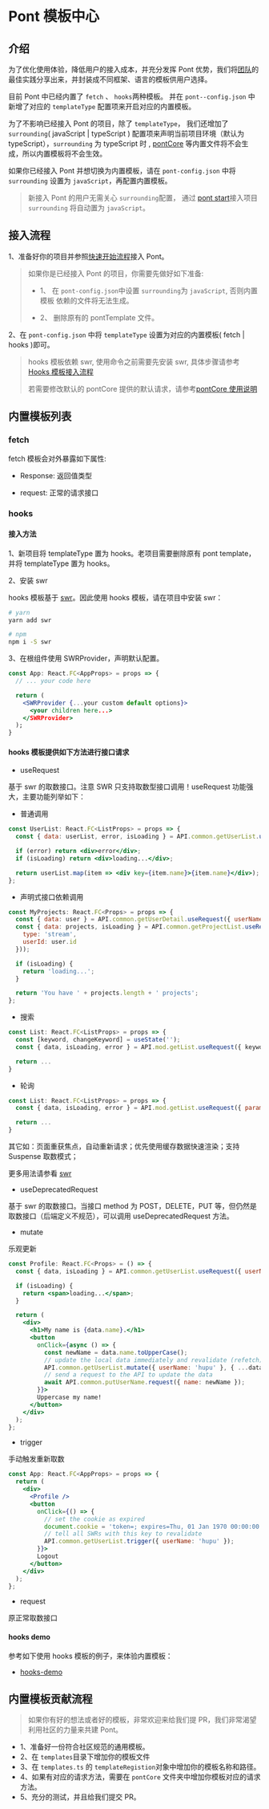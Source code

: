 # Pont 模板中心

## 介绍

为了优化使用体验，降低用户的接入成本，并充分发挥 Pont 优势，我们将[团队](https://zhuanlan.zhihu.com/p/108101603)的最佳实践分享出来，并封装成不同框架、语言的模板供用户选择。

目前 Pont 中已经内置了 `fetch` 、 `hooks`两种模板。 并在 `pont--config.json` 中新增了对应的 `templateType` 配置项来开启对应的内置模板。

为了不影响已经接入 Pont 的项目，除了 `templateType`， 我们还增加了 `surrounding`( javaScript | typeScript ) 配置项来声明当前项目环境（默认为 typeScript），`surrounding` 为 typeScript 时 , [pontCore](https://github.com/alibaba/pont/tree/master/docs/pontCore.md) 等内置文件将不会生成，所以内置模板将不会生效。

如果你已经接入 Pont 并想切换为内置模板，请在 `pont-config.json` 中将 `surrounding` 设置为 `javaScript`，再配置内置模板。

> 新接入 Pont 的用户无需关心 `surrounding`配置， 通过 [pont start](https://github.com/alibaba/pont#%E5%BF%AB%E9%80%9F%E5%BC%80%E5%A7%8B)接入项目 `surrounding` 将自动置为 `javaScript`。

## 接入流程

1、准备好你的项目并参照[快速开始流程](https://github.com/alibaba/pont#%E5%BF%AB%E9%80%9F%E5%BC%80%E5%A7%8B)接入 Pont。

> 如果你是已经接入 Pont 的项目，你需要先做好如下准备:
>
> - 1、 在 `pont-config.json`中设置 `surrounding`为 `javaScript`, 否则内置模板 依赖的文件将无法生成。
>
> - 2、 删除原有的 pontTemplate 文件。

2、在 `pont-config.json` 中将 `templateType` 设置为对应的内置模板( fetch | hooks )即可。

> hooks 模板依赖 swr, 使用命令之前需要先安装 swr, 具体步骤请参考[Hooks 模板接入流程](https://github.com/alibaba/pont/blob/master/docs/templates.md#%E6%8E%A5%E5%85%A5%E6%96%B9%E6%B3%95)
>
> 若需要修改默认的 pontCore 提供的默认请求，请参考[pontCore 使用说明](https://github.com/alibaba/pont/tree/master/docs/pontCore.md)

## 内置模板列表

### fetch

fetch 模板会对外暴露如下属性:

- Response: 返回值类型

- request: 正常的请求接口

### hooks

#### 接入方法

1、新项目将 templateType 置为 hooks。老项目需要删除原有 pont template，并将 templateType 置为 hooks。

2、安装 swr

hooks 模板基于 [swr](https://github.com/zeit/swr)。因此使用 hooks 模板，请在项目中安装 swr：

```sh
# yarn
yarn add swr

# npm
npm i -S swr
```

3、在根组件使用 SWRProvider，声明默认配置。

```jsx
const App: React.FC<AppProps> = props => {
  // ... your code here

  return (
    <SWRProvider {...your custom default options}>
      <your children here...>
    </SWRProvider>
  );
}
```

#### hooks 模板提供如下方法进行接口请求

- useRequest

基于 swr 的取数接口。注意 SWR 只支持取数型接口调用！useRequest 功能强大，主要功能列举如下：

- 普通调用

```jsx
const UserList: React.FC<ListProps> = props => {
  const { data: userList, error, isLoading } = API.common.getUserList.useRequest({ userName: 'hupu' });

  if (error) return <div>error</div>;
  if (isLoading) return <div>loading...</div>;

  return userList.map(item => <div key={item.name}>{item.name}</div>);
};
```

- 声明式接口依赖调用

```jsx
const MyProjects: React.FC<Props> = props => {
  const { data: user } = API.common.getUserDetail.useRequest({ userName: 'hupu' });
  const { data: projects, isLoading } = API.common.getProjectList.useRequest(() => ({
    type: 'stream',
    userId: user.id
  }));

  if (isLoading) {
    return 'loading...';
  }

  return 'You have ' + projects.length + ' projects';
};
```

- 搜索

```jsx
const List: React.FC<ListProps> = props => {
  const [keyword, changeKeyword] = useState('');
  const { data, isLoading, error } = API.mod.getList.useRequest({ keyword });

  return ...
}
```

- 轮询

```jsx
const List: React.FC<ListProps> = props => {
  const { data, isLoading, error } = API.mod.getList.useRequest({ param: paramValue }, { refreshInterval: 3000 });

  return ...
}
```

其它如：页面重获焦点，自动重新请求；优先使用缓存数据快速渲染；支持 Suspense 取数模式；

更多用法请参看 [swr](https://github.com/zeit/swr)

- useDeprecatedRequest

基于 swr 的取数接口。当接口 method 为 POST，DELETE，PUT 等，但仍然是取数接口（后端定义不规范），可以调用 useDeprecatedRequest 方法。

- mutate

乐观更新

```jsx
const Profile: React.FC<Props> = () => {
  const { data, isLoading } = API.common.getUserList.useRequest({ userName: 'hupu' });

  if (isLoading) {
    return <span>loading...</span>;
  }

  return (
    <div>
      <h1>My name is {data.name}.</h1>
      <button
        onClick={async () => {
          const newName = data.name.toUpperCase();
          // update the local data immediately and revalidate (refetch)
          API.common.getUserList.mutate({ userName: 'hupu' }, { ...data, name: newName });
          // send a request to the API to update the data
          await API.common.putUserName.request({ name: newName });
        }}>
        Uppercase my name!
      </button>
    </div>
  );
};
```

- trigger

手动触发重新取数

```jsx
const App: React.FC<AppProps> = props => {
  return (
    <div>
      <Profile />
      <button
        onClick={() => {
          // set the cookie as expired
          document.cookie = 'token=; expires=Thu, 01 Jan 1970 00:00:00 UTC; path=/;';
          // tell all SWRs with this key to revalidate
          API.common.getUserList.trigger({ userName: 'hupu' });
        }}>
        Logout
      </button>
    </div>
  );
};
```

- request

原正常取数接口

#### hooks demo

参考如下使用 hooks 模板的例子，来体验内置模板：

- [hooks-demo](https://github.com/alibaba/pont/tree/master/examples/hooks-app)

## 内置模板贡献流程

> 如果你有好的想法或者好的模板，非常欢迎来给我们提 PR，我们非常渴望利用社区的力量来共建 Pont。

- 1、准备好一份符合社区规范的通用模板。
- 2、在 `templates`目录下增加你的模板文件
- 3、在 `templates.ts` 的 `templateRegistion`对象中增加你的模板名称和路径。
- 4、如果有对应的请求方法，需要在 `pontCore` 文件夹中增加你模板对应的请求方法。
- 5、充分的测试，并且给我们提交 PR。
